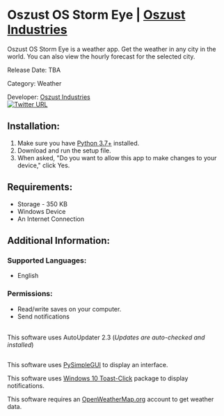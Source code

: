 # Oszust OS Storm Eye | [Oszust Industries](https://github.com/Oszust-Industries)

Oszust OS Storm Eye is a weather app. Get the weather in any city in the world. You can also view the hourly forecast for the selected city.

Release Date: TBA

Category: Weather

Developer: [Oszust Industries](https://github.com/Oszust-Industries)
<br /> [![Twitter URL](https://img.shields.io/twitter/url/https/twitter.com/bukotsunikki.svg?style=social&label=Follow%20%40OszustOS)](https://twitter.com/OszustOS)

## Installation:

1. Make sure you have [Python 3.7+](https://www.microsoft.com/en-us/p/python-39/9p7qfqmjrfp7#activetab=pivot:overviewtab) installed.
2. Download and run the setup file.
3. When asked, "Do you want to allow this app to make changes to your device," click Yes.

## Requirements:

* Storage - 350 KB
* Windows Device
* An Internet Connection

## Additional Information:

### Supported Languages:
* English

### Permissions: 
* Read/write saves on your computer.
* Send notifications

<br /> This software uses AutoUpdater 2.3 (*Updates are auto-checked and installed*)

##

This software uses [PySimpleGUI](https://github.com/PySimpleGUI/PySimpleGUI) to display an interface.

This software uses [Windows 10 Toast-Click](https://pypi.org/project/win10toast-click/) package to display notifications.

This software requires an [OpenWeatherMap.org](https://openweathermap.org/) account to get weather data.
